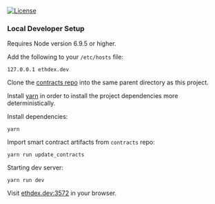 [![License](https://img.shields.io/badge/License-Apache%202.0-blue.svg)](https://opensource.org/licenses/Apache-2.0)

### Local Developer Setup

Requires Node version 6.9.5 or higher.

Add the following to your `/etc/hosts` file:

```
127.0.0.1 ethdex.dev
```

Clone the [contracts repo](https://github.com/ethdex/contracts) into the same parent directory as this project.

Install [yarn](https://yarnpkg.com/lang/en/docs/install/) in order to install the project dependencies more deterministically.

Install dependencies:

```
yarn
```

Import smart contract artifacts from `contracts` repo:

```
yarn run update_contracts
```

Starting dev server:

```
yarn run dev
```

Visit [ethdex.dev:3572](http://ethdex.dev:3572) in your browser.
